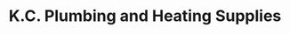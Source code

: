 ---
title: "K.C. Plumbing and Heating Supplies"
url: /derby/k-c-plumbing-and-heating-supplies/
shop: hardware
---